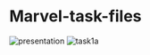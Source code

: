 # Marvel-task-files
![presentation](https://drive.google.com/uc?export=view&id=1x6s5hPpg26zuPwRi_hz2dbyLwGLwCG6-)
![task1a](https://user-images.githubusercontent.com/122624851/232023974-2404dbeb-732a-45c5-b837-e806632584f1.jpg)


